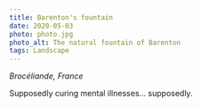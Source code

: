 ```yaml
---
title: Barenton's fountain
date: 2020-05-03
photo: photo.jpg
photo_alt: The natural fountain of Barenton
tags: Landscape
---
```


*Brocéliande, France*

Supposedly curing mental illnesses… supposedly.
